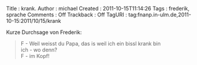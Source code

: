 Title     : krank.
Author    : michael
Created   : 2011-10-15T11:14:26
Tags      : frederik, sprache
Comments  : Off
Trackback : Off
TagURI    : tag:fnanp.in-ulm.de,2011-10-15:2011/10/15/krank

Kurze Durchsage von Frederik:

> F - Weil weisst du Papa, das is weil ich ein bissl krank bin  
> ich - wo denn?  
> F - im Kopf!

